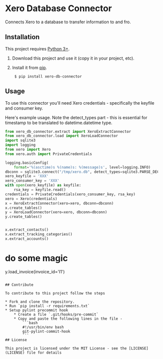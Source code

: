 # Xero Database Connector
Connects Xero to a database to transfer information to and fro.

## Installation

This project requires [Python 3+](https://www.python.org/downloads/).

1. Download this project and use it (copy it in your project, etc).
2. Install it from [pip](https://pypi.org).

        $ pip install xero-db-connector

## Usage

To use this connector you'll need Xero credentials - specifically the keyfile and consumer key.

Here's example usage. Note the detect_types part - this is essential for timestamp to be translated to datetime.datetime type.

```python
from xero_db_connector.extract import XeroExtractConnector
from xero_db_connector.load import XeroLoadConnector
import sqlite3
import logging
from xero import Xero
from xero.auth import PrivateCredentials

logging.basicConfig(
    format='%(asctime)s %(name)s: %(message)s', level=logging.INFO)
dbconn = sqlite3.connect("/tmp/xero.db", detect_types=sqlite3.PARSE_DECLTYPES|sqlite3.PARSE_COLNAMES)
xero_keyfile = 'XXX'
xero_consumer_key = 'XXX'
with open(xero_keyfile) as keyfile:
    rsa_key = keyfile.read()
credentials = PrivateCredentials(xero_consumer_key, rsa_key)
xero = Xero(credentials)
x = XeroExtractConnector(xero=xero, dbconn=dbconn)
x.create_tables()
y = XeroLoadConnector(xero=xero, dbconn=dbconn)
y.create_tables()


x.extract_contacts()
x.extract_tracking_categories()
x.extract_accounts()
```

# do some magic

y.load_invoice(invoice_id='I1')
```

## Contribute

To contribute to this project follow the steps

* Fork and clone the repository.
* Run `pip install -r requirements.txt`
* Setup pylint precommit hook
    * Create a file `.git/hooks/pre-commit`
    * Copy and paste the following lines in the file - 
        ```bash
        #!/usr/bin/env bash 
        git-pylint-commit-hook
        ```
## License

This project is licensed under the MIT License - see the [LICENSE](LICENSE) file for details
